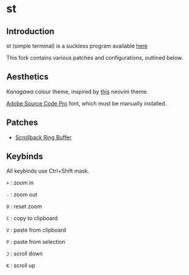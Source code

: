 # st
## Introduction
st (simple terminal) is a suckless program available [here](https://st.suckless.org/)

This fork contains various patches and configurations, outlined below.

## Aesthetics 
_Kanagawa_ colour theme, inspired by [this](https://github.com/rebelot/kanagawa.nvim) neovim theme. 

[Adobe Source Code Pro](https://github.com/adobe-fonts/source-code-pro) font, which must be manually installed.

## Patches
* [Scrollback Ring Buffer](https://st.suckless.org/patches/scrollback/)

## Keybinds 
All keybinds use Ctrl+Shift mask.

`+` : zoom in

`-` : zoom out

`0` : reset zoom

`C` : copy to clipboard

`V` : paste from clipboard

`P` : paste from selection

`J` : scroll down

`K` : scroll up
